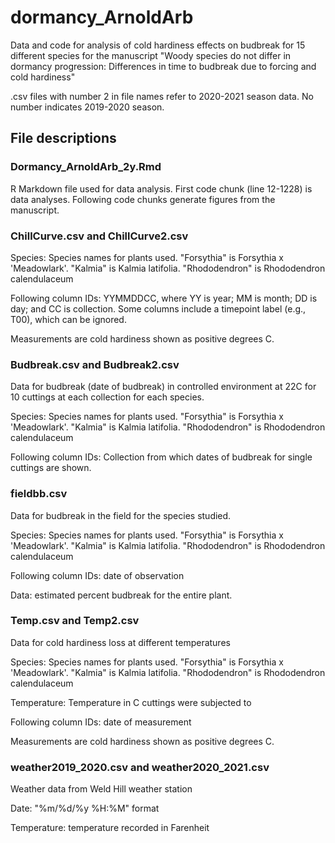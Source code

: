 # dormancy_ArnoldArb


Data and code for analysis of cold hardiness effects on budbreak for 15 different species for the manuscript "Woody species do not differ in dormancy progression: Differences in time to budbreak due to forcing and cold hardiness"

.csv files with number 2 in file names refer to 2020-2021 season data. No number indicates 2019-2020 season.

## File descriptions

### Dormancy_ArnoldArb_2y.Rmd

R Markdown file used for data analysis. First code chunk (line 12-1228) is data analyses. Following code chunks generate figures from the manuscript.


### ChillCurve.csv and ChillCurve2.csv

Species: Species names for plants used. "Forsythia" is Forsythia x 'Meadowlark'. "Kalmia" is Kalmia latifolia. "Rhododendron" is Rhododendron calendulaceum

Following column IDs: YYMMDDCC, where YY is year; MM is month; DD is day; and CC is collection. Some columns include a timepoint label (e.g., T00), which can be ignored.

Measurements are cold hardiness shown as positive degrees C.

### Budbreak.csv and Budbreak2.csv

Data for budbreak (date of budbreak) in controlled environment at 22C for 10 cuttings at each collection for each species.

Species: Species names for plants used. "Forsythia" is Forsythia x 'Meadowlark'. "Kalmia" is Kalmia latifolia. "Rhododendron" is Rhododendron calendulaceum

Following column IDs: Collection from which dates of budbreak for single cuttings are shown.

### fieldbb.csv

Data for budbreak in the field for the species studied.

Species: Species names for plants used. "Forsythia" is Forsythia x 'Meadowlark'. "Kalmia" is Kalmia latifolia. "Rhododendron" is Rhododendron calendulaceum

Following column IDs: date of observation

Data: estimated percent budbreak for the entire plant.


### Temp.csv and Temp2.csv

Data for cold hardiness loss at different temperatures

Species: Species names for plants used. "Forsythia" is Forsythia x 'Meadowlark'. "Kalmia" is Kalmia latifolia. "Rhododendron" is Rhododendron calendulaceum

Temperature: Temperature in C cuttings were subjected to

Following column IDs: date of measurement

Measurements are cold hardiness shown as positive degrees C.


### weather2019_2020.csv and weather2020_2021.csv

Weather data from Weld Hill weather station

Date: "%m/%d/%y %H:%M" format

Temperature: temperature recorded in Farenheit
